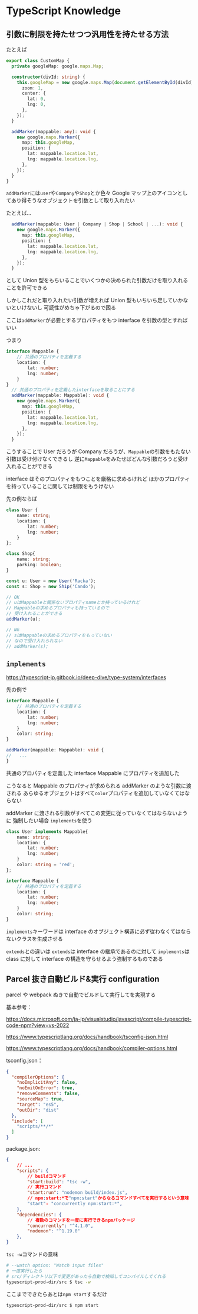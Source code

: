 # TypeScript Knowledge

## 引数に制限を持たせつつ汎用性を持たせる方法

たとえば

```TypeScript
export class CustomMap {
  private googleMap: google.maps.Map;

  constructor(divId: string) {
    this.googleMap = new google.maps.Map(document.getElementById(divId), {
      zoom: 1,
      center: {
        lat: 0,
        lng: 0,
      },
    });
  }

  addMarker(mappable: any): void {
    new google.maps.Marker({
      map: this.googleMap,
      position: {
        lat: mappable.location.lat,
        lng: mappable.location.lng,
      },
    });
  }
}
```

`addMarker`には`user`や`Company`や`Shop`とか色々
Google マップ上のアイコンとしてあり得そうなオブジェクトを引数として取り入れたい

たとえば...

```TypeScript
  addMarker(mappable: User | Company | Shop | School | ...): void {
    new google.maps.Marker({
      map: this.googleMap,
      position: {
        lat: mappable.location.lat,
        lng: mappable.location.lng,
      },
    });
  }
```

として Union 型をもちいることでいくつかの決められた引数だけを取り入れることを許可できる

しかしこれだと取り入れたい引数が増えれば Union 型もいちいち足していかないといけないし
可読性がめちゃ下がるので困る

ここは`addMarker`が必要とするプロパティをもつ interface を引数の型とすればいい

つまり

```TypeScript
interface Mappable {
    // 共通のプロパティを定義する
    location: {
        lat: number;
        lng: number;
    }
}
  // 共通のプロパティを定義したinterfaceを取ることにする
  addMarker(mappable: Mappable): void {
    new google.maps.Marker({
      map: this.googleMap,
      position: {
        lat: mappable.location.lat,
        lng: mappable.location.lng,
      },
    });
  }
```

こうすることで
User だろうが Company だろうが、`Mappable`の引数をもたない引数は受け付けなくできるし
逆に`Mappable`をみたせばどんな引数だろうと受け入れることができる

interface はそのプロパティをもつことを厳格に求めるけれど
ほかのプロパティを持っていることに関しては制限をもうけない

先の例ならば

```TypeScript
class User {
    name: string;
    location: {
        lat: number;
        lng: number;
    }
};

class Shop{
    name: string;
    parking: boolean;
}

const u: User = new User('Racka');
const s: Shop = new Ship('Cando');

// OK
// uはMappableと関係ないプロパティnameとか持っているけれど
// Mappableの求めるプロパティも持っているので
// 受け入れることができる
addMarker(u);

// NG
// sはMappableの求めるプロパティをもっていない
// なので受け入れられない
// addMarker(s);

```

## `implements`

https://typescript-jp.gitbook.io/deep-dive/type-system/interfaces

先の例で

```TypeScript
interface Mappable {
    // 共通のプロパティを定義する
    location: {
        lat: number;
        lng: number;
    }
    color: string;
}

addMarker(mappable: Mappable): void {
//   ...
}
```

共通のプロパティを定義した interface Mappable にプロパティを追加した

こうなると Mappable のプロパティが求められる addMarker のような引数に渡される
あらゆるオブジェクトはすべて`color`プロパティを追加していなくてはならない

addMarker に渡される引数がすべてこの変更に従っていなくてはならないように
強制したい場合
`implements`を使う

```TypeScript
class User implements Mappable{
    name: string;
    location: {
        lat: number;
        lng: number;
    }
    color: string = 'red';
};

interface Mappable {
    // 共通のプロパティを定義する
    location: {
        lat: number;
        lng: number;
    }
    color: string;
}
```

`implements`キーワードは
interface のオブジェクト構造に必ず従わなくてはならないクラスを生成させる

`extends`との違いは
`extends`は interface の継承であるのに対して
`implements`は class に対して interface の構造を守らせるよう強制するものである

## Parcel 抜き自動ビルド&実行 configuration

parcel や webpack ぬきで自動でビルドして実行してを実現する

基本参考：

https://docs.microsoft.com/ja-jp/visualstudio/javascript/compile-typescript-code-npm?view=vs-2022

https://www.typescriptlang.org/docs/handbook/tsconfig-json.html

https://www.typescriptlang.org/docs/handbook/compiler-options.html

tsconfig.json：

```JSON
{
  "compilerOptions": {
    "noImplicitAny": false,
    "noEmitOnError": true,
    "removeComments": false,
    "sourceMap": true,
    "target": "es5",
    "outDir": "dist"
  },
  "include": [
    "scripts/**/*"
  ]
}
```

package.json:

```JSON
{
    // ...
    "scripts": {
        // buildコマンド
        "start:build": "tsc -w",
        // 実行コマンド
        "start:run": "nodemon build/index.js",
        // npm:start:*で"npm:start"からなるコマンドすべてを実行するという意味
        "start": "concurrently npm:start:*",
    },
    "dependencies": {
        // 複数のコマンドを一度に実行できるnpmパッケージ
        "concurrently": "^4.1.0",
        "nodemon": "^1.19.0"
    },
}
```

`tsc -w`コマンドの意味

```bash
# --watch option: "Watch input files"
# 一度実行したら
# src/ディレクトリ以下で変更があったら自動で検知してコンパイルしてくれる
typescript-prod-dir/src $ tsc -w
```

ここまでできたらあとは`npm start`するだけ

```bash
typescript-prod-dir/src $ npm start
```
